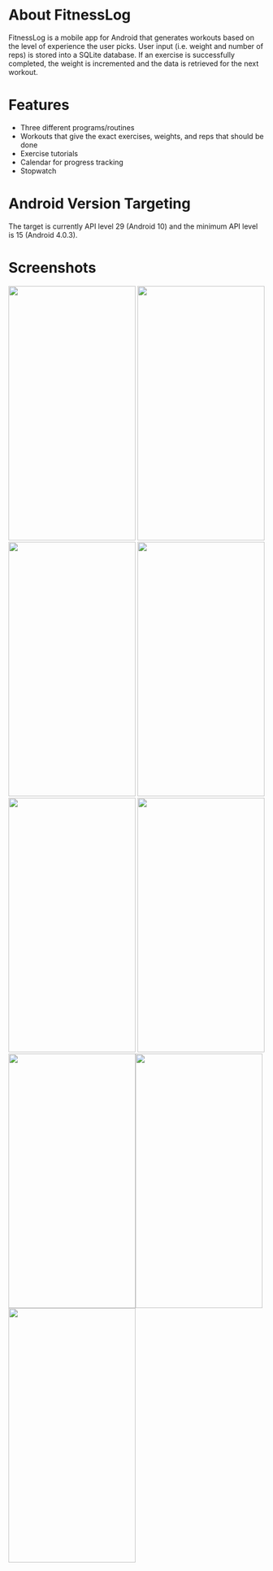 # About FitnessLog
FitnessLog is a mobile app for Android that generates workouts based on the level of experience the user picks. User input (i.e. weight
and number of reps) is stored into a SQLite database. If an exercise is successfully completed, the weight is incremented and
the data is retrieved for the next workout. 

# Features
- Three different programs/routines
- Workouts that give the exact exercises, weights, and reps that should be done
- Exercise tutorials
- Calendar for progress tracking
- Stopwatch

# Android Version Targeting
The target is currently API level 29 (Android 10) and the minimum API level is 15 (Android 4.0.3). 

# Screenshots
<img src="https://user-images.githubusercontent.com/50305527/64324989-3692de80-cf7c-11e9-914c-cc29d1984839.png" height="500" width="250"> <img src="https://user-images.githubusercontent.com/50305527/64325173-85d90f00-cf7c-11e9-935e-016ccdff58b8.png" height="500" width="250"> <img src="https://user-images.githubusercontent.com/50305527/64327025-da31be00-cf7f-11e9-89bb-5a4e06a7ad66.png" height="500" width="250">
<img src="https://user-images.githubusercontent.com/50305527/64412320-ff880000-d043-11e9-9e13-a8f802113cc4.png" height="500" width="250"> <img src="https://user-images.githubusercontent.com/50305527/64413720-dfa60b80-d046-11e9-9cf8-0f2c675ceb84.png" height="500" width="250"> <img src="https://user-images.githubusercontent.com/50305527/64322745-05181400-cf78-11e9-9f6a-21673d52dad3.png" height="500" width="250">
<img src="https://user-images.githubusercontent.com/50305527/64322764-0b0df500-cf78-11e9-9db0-cceaf6bfcb97.png" height="500" width="250"><img src="https://user-images.githubusercontent.com/50305527/64322833-2547d300-cf78-11e9-834b-7d39f81904eb.png" height="500" width="250"> <img src="https://user-images.githubusercontent.com/50305527/64413671-c43b0080-d046-11e9-9b28-cf361ed57903.png" height="500" width="250">

